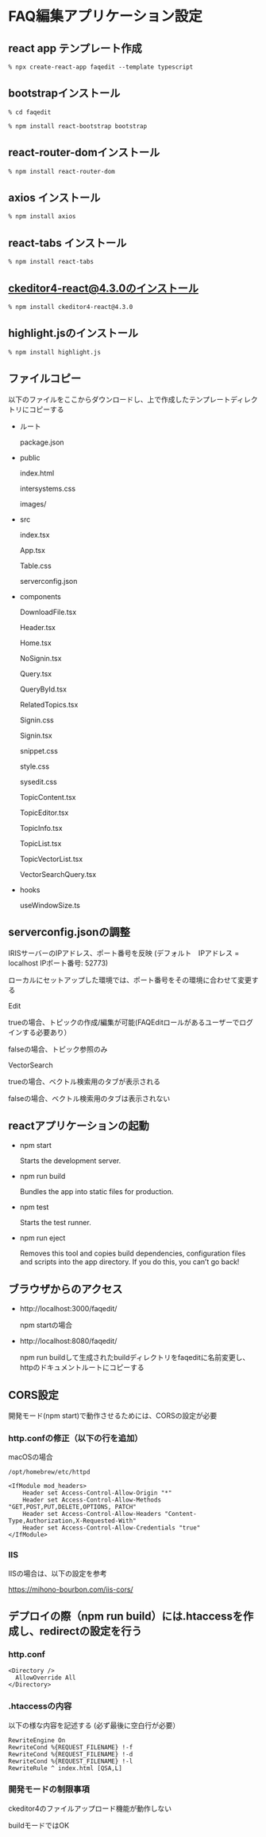 # FAQ編集アプリケーション設定

## react app テンプレート作成

```% npx create-react-app faqedit --template typescript```

## bootstrapインストール

```% cd faqedit```

```% npm install react-bootstrap bootstrap```

## react-router-domインストール

```% npm install react-router-dom```

## axios インストール

```% npm install axios```

## react-tabs インストール

```% npm install react-tabs```


## ckeditor4-react@4.3.0のインストール

```% npm install ckeditor4-react@4.3.0```

## highlight.jsのインストール

```% npm install highlight.js```

## ファイルコピー

以下のファイルをここからダウンロードし、上で作成したテンプレートディレクトリにコピーする

- ルート

  package.json
  
- public

  index.html

  intersystems.css

  images/

- src

  index.tsx

  App.tsx

  Table.css

  serverconfig.json

 - components

   DownloadFile.tsx
   
   Header.tsx

   Home.tsx

   NoSignin.tsx

   Query.tsx

   QueryById.tsx

   RelatedTopics.tsx

   Signin.css
   
   Signin.tsx

   snippet.css

   style.css

   sysedit.css

   TopicContent.tsx

   TopicEditor.tsx

   TopicInfo.tsx   

   TopicList.tsx

   TopicVectorList.tsx

   VectorSearchQuery.tsx

  - hooks

    useWindowSize.ts

## serverconfig.jsonの調整

 IRISサーバーのIPアドレス、ポート番号を反映
 (デフォルト　IPアドレス = localhost IPポート番号: 52773)

 ローカルにセットアップした環境では、ポート番号をその環境に合わせて変更する

 Edit

  trueの場合、トピックの作成/編集が可能(FAQEditロールがあるユーザーでログインする必要あり）
  
  falseの場合、トピック参照のみ

VectorSearch

  trueの場合、ベクトル検索用のタブが表示される
  
  falseの場合、ベクトル検索用のタブは表示されない

## reactアプリケーションの起動

- npm start

    Starts the development server.

- npm run build

    Bundles the app into static files for production.

- npm test

    Starts the test runner.

- npm run eject

    Removes this tool and copies build dependencies, configuration files
    and scripts into the app directory. If you do this, you can’t go back!

## ブラウザからのアクセス

- http://localhost:3000/faqedit/

  npm startの場合
  
- http://localhost:8080/faqedit/

  npm run buildして生成されたbuildディレクトリをfaqeditに名前変更し、httpのドキュメントルートにコピーする

## CORS設定

開発モード(npm start)で動作させるためには、CORSの設定が必要

### http.confの修正（以下の行を追加）

macOSの場合

```
/opt/homebrew/etc/httpd
```

```
<IfModule mod_headers>
    Header set Access-Control-Allow-Origin "*"
    Header set Access-Control-Allow-Methods "GET,POST,PUT,DELETE,OPTIONS, PATCH"
    Header set Access-Control-Allow-Headers "Content-Type,Authorization,X-Requested-With"
    Header set Access-Control-Allow-Credentials "true"
</IfModule>
```

### IIS

IISの場合は、以下の設定を参考


https://mihono-bourbon.com/iis-cors/

## デプロイの際（npm run build）には.htaccessを作成し、redirectの設定を行う

### http.conf

```
<Directory />
  AllowOverride All
</Directory>
```

### .htaccessの内容

以下の様な内容を記述する
(必ず最後に空白行が必要）

```
RewriteEngine On
RewriteCond %{REQUEST_FILENAME} !-f
RewriteCond %{REQUEST_FILENAME} !-d
RewriteCond %{REQUEST_FILENAME} !-l
RewriteRule ^ index.html [QSA,L]

```

### 開発モードの制限事項

ckeditor4のファイルアップロード機能が動作しない

buildモードではOK
